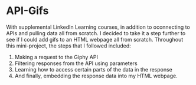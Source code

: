 # API-Gifs

With supplemental LinkedIn Learning courses, in addition to oconnecting to APIs and pulling data all from scratch. I decided to take it a step further to see if I could add gifs to an HTML webpage all from scratch. Throughout this mini-project, the steps that I followed included:
1. Making a request to the Giphy API
2. Filtering responses from the API using parameters
3. Learning how to access certain parts of the data in the response
4. And finally, embedding the response data into my HTML webpage.
